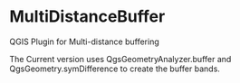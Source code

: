 MultiDistanceBuffer
===================
QGIS Plugin for Multi-distance buffering

The Current version uses QgsGeometryAnalyzer.buffer and
QgsGeometry.symDifference to create the buffer bands.
